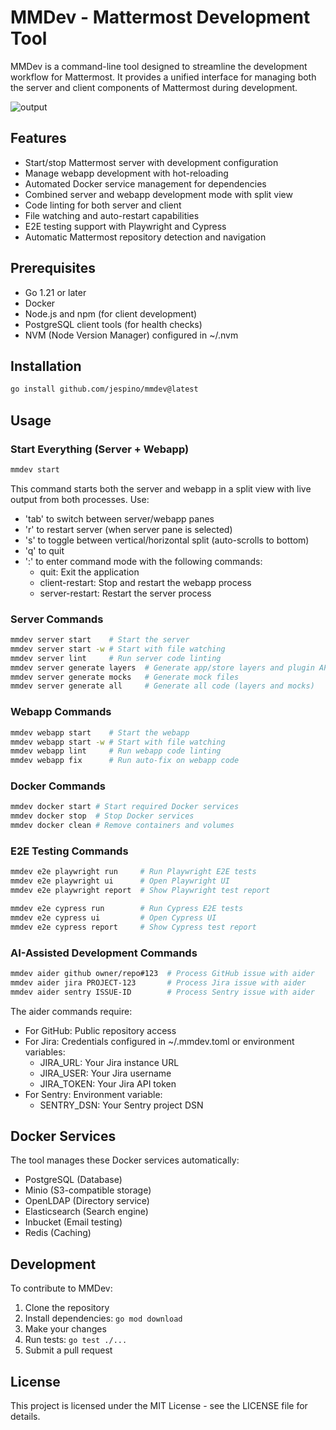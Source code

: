 # MMDev - Mattermost Development Tool

MMDev is a command-line tool designed to streamline the development workflow for Mattermost. It provides a unified interface for managing both the server and client components of Mattermost during development.

![output](https://github.com/user-attachments/assets/f3b51cd0-1f24-404c-8f62-729c8f3b6bab)

## Features

- Start/stop Mattermost server with development configuration
- Manage webapp development with hot-reloading
- Automated Docker service management for dependencies
- Combined server and webapp development mode with split view
- Code linting for both server and client
- File watching and auto-restart capabilities
- E2E testing support with Playwright and Cypress
- Automatic Mattermost repository detection and navigation

## Prerequisites

- Go 1.21 or later
- Docker
- Node.js and npm (for client development)
- PostgreSQL client tools (for health checks)
- NVM (Node Version Manager) configured in ~/.nvm

## Installation

```bash
go install github.com/jespino/mmdev@latest
```

## Usage

### Start Everything (Server + Webapp)

```bash
mmdev start
```

This command starts both the server and webapp in a split view with live output from both processes. Use:
- 'tab' to switch between server/webapp panes
- 'r' to restart server (when server pane is selected)
- 's' to toggle between vertical/horizontal split (auto-scrolls to bottom)
- 'q' to quit
- ':' to enter command mode with the following commands:
  - quit: Exit the application
  - client-restart: Stop and restart the webapp process
  - server-restart: Restart the server process

### Server Commands

```bash
mmdev server start    # Start the server
mmdev server start -w # Start with file watching
mmdev server lint     # Run server code linting
mmdev server generate layers  # Generate app/store layers and plugin API
mmdev server generate mocks   # Generate mock files
mmdev server generate all     # Generate all code (layers and mocks)
```

### Webapp Commands

```bash
mmdev webapp start    # Start the webapp
mmdev webapp start -w # Start with file watching
mmdev webapp lint     # Run webapp code linting
mmdev webapp fix      # Run auto-fix on webapp code
```

### Docker Commands

```bash
mmdev docker start # Start required Docker services
mmdev docker stop  # Stop Docker services
mmdev docker clean # Remove containers and volumes
```

### E2E Testing Commands

```bash
mmdev e2e playwright run     # Run Playwright E2E tests
mmdev e2e playwright ui      # Open Playwright UI
mmdev e2e playwright report  # Show Playwright test report

mmdev e2e cypress run        # Run Cypress E2E tests
mmdev e2e cypress ui         # Open Cypress UI
mmdev e2e cypress report     # Show Cypress test report
```

### AI-Assisted Development Commands

```bash
mmdev aider github owner/repo#123  # Process GitHub issue with aider
mmdev aider jira PROJECT-123       # Process Jira issue with aider
mmdev aider sentry ISSUE-ID        # Process Sentry issue with aider
```

The aider commands require:
- For GitHub: Public repository access
- For Jira: Credentials configured in ~/.mmdev.toml or environment variables:
  - JIRA_URL: Your Jira instance URL
  - JIRA_USER: Your Jira username
  - JIRA_TOKEN: Your Jira API token
- For Sentry: Environment variable:
  - SENTRY_DSN: Your Sentry project DSN

## Docker Services

The tool manages these Docker services automatically:
- PostgreSQL (Database)
- Minio (S3-compatible storage)
- OpenLDAP (Directory service)
- Elasticsearch (Search engine)
- Inbucket (Email testing)
- Redis (Caching)

## Development

To contribute to MMDev:

1. Clone the repository
2. Install dependencies: `go mod download`
3. Make your changes
4. Run tests: `go test ./...`
5. Submit a pull request

## License

This project is licensed under the MIT License - see the LICENSE file for details.
